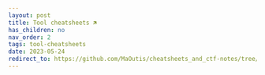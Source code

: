 ```yaml
---
layout: post
title: Tool cheatsheets 🡵
has_children: no
nav_order: 2
tags: tool-cheatsheets
date: 2023-05-24
redirect_to: https://github.com/MaOutis/cheatsheets_and_ctf-notes/tree/main/Dev%2C%20ICT%20%26%20Cybersec/Tools
---
```

